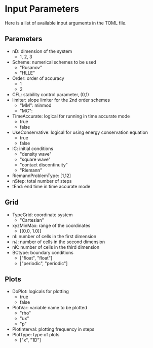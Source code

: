 # Input Parameters

Here is a list of available input arguments in the TOML file.

## Parameters
* nD: dimension of the system
  * 1, 2, 3
* Scheme: numerical schemes to be used
  * "Rusanov"
  * "HLLE"
* Order: order of accuracy
  * 1
  * 2
* CFL: stability control parameter, (0,1)
* limiter: slope limiter for the 2nd order schemes
  * "MM": minmod
  * "MC":
* TimeAccurate: logical for running in time accurate mode
  * true
  * false
* UseConservative: logical for using energy conservation equation
  * true
  * false
* IC: initial conditions
  * "density wave"
  * "square wave"
  * "contact discontinuity"
  * "Riemann"
* RiemannProblemType: [1,12]
* nStep: total number of steps
* tEnd: end time in time accurate mode

## Grid
* TypeGrid: coordinate system
  * "Cartesian"
* xyzMinMax: range of the coordinates
  * [[0.0, 1.0]]
* nI: number of cells in the first dimension
* nJ: number of cells in the second dimension
* nK: number of cells in the third dimension
* BCtype: boundary conditions
  * ["float", "float"]
  * ["periodic", "periodic"]

## Plots
* DoPlot: logicals for plotting
  * true
  * false
* PlotVar: variable name to be plotted
  * "rho"
  * "ux"
  * "p"
* PlotInterval: plotting frequency in steps
* PlotType: type of plots
  * ["x", "1D"]

